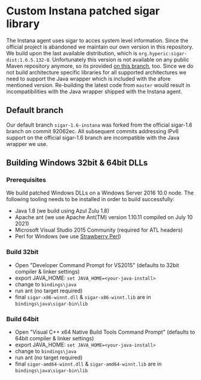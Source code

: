 # Custom Instana patched sigar library

The Instana agent uses sigar to acces system level information. Since the official project is abandoned we maintain our own version in this repository.
We build upon the last available distribution, which is `org.hyperic:sigar-dist:1.6.5.132-8`. 
Unfortunately this version is not available on any public Maven repository anymore, so its provided [on this branch](sigar-dist/sigar-dist-1.6.5.132-8.zip), too.
Since we do not build architecture specific libraries for all supported architectures we need to support the Java wrapper which is included 
with the afore mentioned version. Re-building the latest code from `master` would result in incompatibilities with the Java wrapper shipped 
with the Instana agent.

## Default branch

Our default branch `sigar-1.6-instana` was forked from the official sigar-1.6 branch on commit 92062ec. All subsequent commits addressing 
IPv6 support on the official sigar-1.6 branch are incompatible with the Java wrapper we use.

## Building Windows 32bit & 64bit DLLs

### Prerequisites

We build patched Windows DLLs on a Windows Server 2016 10.0 node. The following tooling needs to be installed in order to build successfully:
* Java 1.8 (we build using Azul Zulu 1.8)
* Apache ant (we use Apache Ant(TM) version 1.10.11 compiled on July 10 2021)
* Microsoft Visual Studio 2015 Community (required for ATL headers)
* Perl for Windows (we use [Strawberry Perl](https://strawberryperl.com/))

### Build 32bit

* Open "Developer Command Prompt for VS2015" (defaults to 32bit compiler & linker settings)
* export JAVA_HOME: `set JAVA_HOME=<your-java-install>`
* change to `bindings\java`
* run ant (no target required)
* final `sigar-x86-winnt.dll` & `sigar-x86-winnt.lib` are in `bindings\java\sigar-bin\lib`

### Build 64bit

* Open "Visual C++ x64 Native Build Tools Command Prompt" (defaults to 64bit compiler & linker settings)
* export JAVA_HOME: `set JAVA_HOME=<your-java-install>`
* change to `bindings\java`
* run ant (no target required)
* final `sigar-amd64-winnt.dll` & `sigar-amd64-winnt.lib` are in `bindings\java\sigar-bin\lib`

